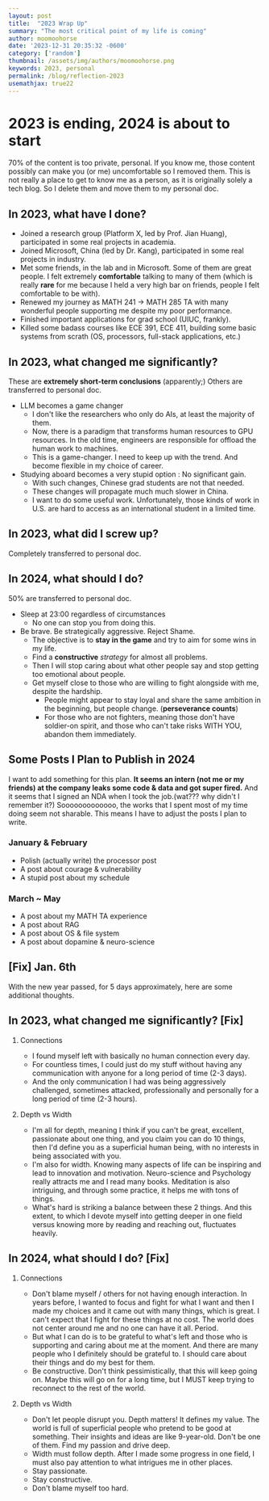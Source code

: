```yaml
---
layout: post
title:  "2023 Wrap Up"
summary: "The most critical point of my life is coming"
author: moomoohorse
date: '2023-12-31 20:35:32 -0600'
category: ['random']
thumbnail: /assets/img/authors/moomoohorse.png
keywords: 2023, personal
permalink: /blog/reflection-2023
usemathjax: true22
---
```


# 2023 is ending, 2024 is about to start

70% of the content is too private, personal. If you know me, those content possibly can make you (or me) uncomfortable so I removed them. This is not really a place to get to know me as a person, as it is originally solely a tech blog. So I delete them and move them to my personal doc.

## In 2023, what have I done?

* Joined a research group (Platform X, led by Prof. Jian Huang), participated in some real projects in academia.
* Joined Microsoft, China (led by Dr. Kang), participated in some real projects in industry.
* Met some friends, in the lab and in Microsoft. Some of them are great people. I felt extremely **comfortable** talking to many of them (which is really **rare** for me because I held a very high bar on friends, people I felt comfortable to be with).
* Renewed my journey as MATH 241 -> MATH 285 TA with many wonderful people supporting me despite my poor performance.
* Finished important applications for grad school (UIUC, frankly).
* Killed some badass courses like ECE 391, ECE 411, building some basic systems from scrath (OS, processors, full-stack applications, etc.)

## In 2023, what changed me significantly?

These are **extremely short-term conclusions** (apparently;) Others are transferred to personal doc.

* LLM becomes a game changer
  * I don't like the researchers who only do AIs, at least the majority of them. 
  * Now, there is a paradigm that transforms human resources to GPU resources. In the old time, engineers are responsible for offload the human work to machines. 
  * This is a game-changer. I need to keep up with the trend. And become flexible in my choice of career.
* Studying aboard becomes a very stupid option : No significant gain.
  * With such changes, Chinese grad students are not that needed.
  * These changes will propagate much much slower in China.
  * I want to do some useful work. Unfortunately, those kinds of work in U.S. are hard to access as an international student in a limited time.

## In 2023, what did I screw up?

Completely transferred to personal doc.

## In 2024, what should I do?

50% are transferred to personal doc.

* Sleep at 23:00 regardless of circumstances
  * No one can stop you from doing this.
* Be brave. Be strategically aggressive. Reject Shame.
  * The objective is to **stay in the game** and try to aim for some wins in my life.
  * Find a **constructive** *strategy* for almost all problems.
  * Then I will stop caring about what other people say and stop getting too emotional about people.
  * Get myself close to those who are willing to fight alongside with me, despite the hardship. 
    * People might appear to stay loyal and share the same ambition in the beginning, but people change. (**perseverance counts**)
    * For those who are not fighters, meaning those don't have soldier-on spirit, and those who can't take risks WITH YOU, abandon them immediately.

## Some Posts I Plan to Publish in 2024

I want to add something for this plan. **It seems an intern (not me or my friends) at the company leaks some code & data and got super fired.**
And it seems that I signed an NDA when I took the job.(wat??? why didn't I remember it?)
Sooooooooooooo, the works that I spent most of my time doing seem not sharable. This means I have to adjust the posts I plan to write.


### January & February

* Polish (actually write) the processor post
* A post about courage & vulnerability
* A stupid post about my schedule

### March ~ May

* A post about my MATH TA experience
* A post about RAG
* A post about OS & file system
* A post about dopamine & neuro-science



## [Fix] Jan. 6th

With the new year passed, for 5 days approximately, here are some additional thoughts.

## In 2023, what changed me significantly? [Fix]

1. Connections

   * I found myself left with basically no human connection every day.
   * For countless times, I could just do my stuff without having any communication with anyone for a long period of time (2-3 days).
   * And the only communication I had was being aggressively challenged, sometimes attacked, professionally and personally for a long period of time (2-3 hours).

2. Depth vs Width

   * I'm all for depth, meaning I think if you can't be great, excellent, passionate about one thing, and you claim you can do 10 things, then I'd define you as a superficial human being, with no interests in being associated with you.
   * I'm also for width. Knowing many aspects of life can be inspiring and lead to innovation and motivation. Neuro-science and Psychology really attracts me and I read many books. Meditation is also intriguing, and through some practice, it helps me with tons of things.
   * What's hard is striking a balance between these 2 things. And this extent, to which I devote myself into getting deeper in one field versus knowing more by reading and reaching out, fluctuates heavily.

   

## In 2024, what should I do? [Fix]

1. Connections

   * Don't blame myself / others for not having enough interaction. In years before, I wanted to focus and fight for what I want and then I made my choices and it came out with many things, which is great. I can't expect that I fight for these things at no cost. The world does not center around me and no one can have it all. Period. 
   * But what I can do is to be grateful to what's left and those who is supporting and caring about me at the moment. And there are many people who I definitely should be grateful to. I should care about their things and do my best for them.
   * Be constructive. Don't think pessimistically, that this will keep going on. Maybe this will go on for a long time, but I MUST keep trying to reconnect to the rest of the world.

2. Depth vs Width

   * Don't let people disrupt you. Depth matters! It defines my value. The world is full of superficial people who pretend to be good at something. Their insights and ideas are like 9-year-old. Don't be one of them. Find my passion and drive deep.
   * Width must follow depth. After I made some progress in one field, I must also pay attention to what intrigues me in other places.
   * Stay passionate. 
   * Stay constructive.
   * Don't blame myself too hard.

